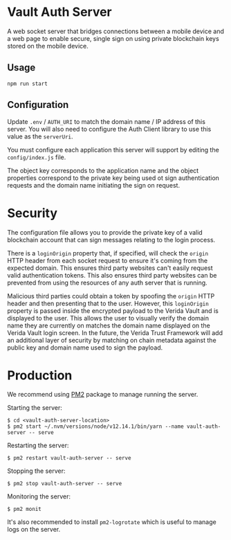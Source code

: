
# Vault Auth Server

A web socket server that bridges connections between a mobile device and a web page to enable secure, single sign on using private blockchain keys stored on the mobile device.

## Usage

```
npm run start
```

## Configuration

Update `.env` / `AUTH_URI` to match the domain name / IP address of this server. You will also need to configure the Auth Client library to use this value as the `serverUri`.

You must configure each application this server will support by editing the `config/index.js` file.

The object key corresponds to the application name and the object properties correspond to the private key being used ot sign authentication requests and the domain name initiating the sign on request.

# Security

The configuration file allows you to provide the private key of a valid blockchain account that can sign messages relating to the login process.

There is a `loginOrigin` property that, if specified, will check the `origin` HTTP header from each socket request to ensure it's coming from the expected domain. This ensures third party websites can't easily request valid authentication tokens. This also ensures third party websites can be prevented from using the resources of any auth server that is running.

Malicious third parties could obtain a token by spoofing the `origin` HTTP header and then presenting that to the user. However, this `loginOrigin` property is passed inside the encrypted payload to the Verida Vault and is displayed to the user. This allows the user to visually verify the domain name they are currently on matches the domain name displayed on the Verida Vault login screen. In the future, the Verida Trust Framework will add an additional layer of security by matching on chain metadata against the public key and domain name used to sign the payload.

# Production

We recommend using [PM2](https://www.npmjs.com/package/pm2) package to manage running the server.

Starting the server:

```
$ cd <vault-auth-server-location>
$ pm2 start ~/.nvm/versions/node/v12.14.1/bin/yarn --name vault-auth-server -- serve
```

Restarting the server:

```
$ pm2 restart vault-auth-server -- serve
```

Stopping the server:

```
$ pm2 stop vault-auth-server -- serve
```

Monitoring the server:

```
$ pm2 monit
```

It's also recommended to install `pm2-logrotate` which is useful to manage logs on the server.
